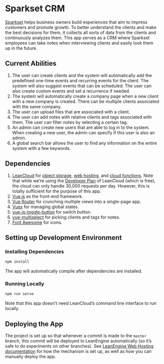 # Sparkset CRM

[Sparkset](https://www.hellosparkset.com/) helps business owners build experiences that aim to impress customers and promote growth. To better understand the clients and make the best decisions for them, it collects all sorts of data from the clients and continuously analyzes them. This app serves as a CRM where Sparkset employees can take notes when interviewing clients and easily look them up in the future.

## Current Abilities

1. The user can create clients and the system will automatically add the predefined one-time events and recurring events for the client. The system will also suggest events that can be scheduled. The user can also create custom events and set a recurrence if needed.
2. The system will automatically create a company page when a new client with a new company is created. There can be multiple clients associated with the same company.
3. The user can upload files that are associated with a client.
4. The user can add notes with relative clients and tags associated with them. The user can filter notes by selecting a certain tag.
5. An admin can create new users that are able to log in to the system. When creating a new user, the admin can specify if this user is also an admin.
6. A global search bar allows the user to find any information on the entire system with a few keywords.

## Dependencies

1. [LeanCloud](https://leancloud.app/) for [object storage](https://docs.leancloud.app/leanstorage_guide-js.html), [web hosting](https://docs.leancloud.app/leanengine_webhosting_guide-node.html), and [cloud functions](https://docs.leancloud.app/leanengine_cloudfunction_guide-node.html). Note that while we’re using the [Developer Plan](https://leancloud.app/pricing/) of LeanCloud (which is free), the cloud can only handle 30,000 requests per day. However, this is totally sufficient for the purpose of this app.
2. [Vue.js](https://vuejs.org/) as the front-end framework.
3. [Vue Router](https://router.vuejs.org/) for crunching multiple views into a single-page app.
4. [Vuex](https://vuex.vuejs.org/) for managing global states.
5. [vue-js-toggle-button](http://vue-js-toggle-button.yev.io/) for switch button.
6. [vue-multiselect](https://vue-multiselect.js.org/) for picking clients and tags for notes.
7. [Font Awesome](https://fontawesome.com/) for icons.

## Setting up Development Environment

### Installing Dependencies

```sh
npm install
```

The app will automatically compile after dependencies are installed.

### Running Locally

```sh
npm run serve
```

Note that this app doesn’t need LeanCloud’s command line interface to run locally.

## Deploying the App

The project is set up so that whenever a commit is made to the `master` branch, this commit will be deployed to LeanEngine automatically (so it’s safe to do experiments on other branches). See [LeanEngine Web Hosting documentation](https://docs.leancloud.app/leanengine_webhosting_guide-node.html#hash224173211) for how the mechanism is set up, as well as how you can manually deploy the app.

